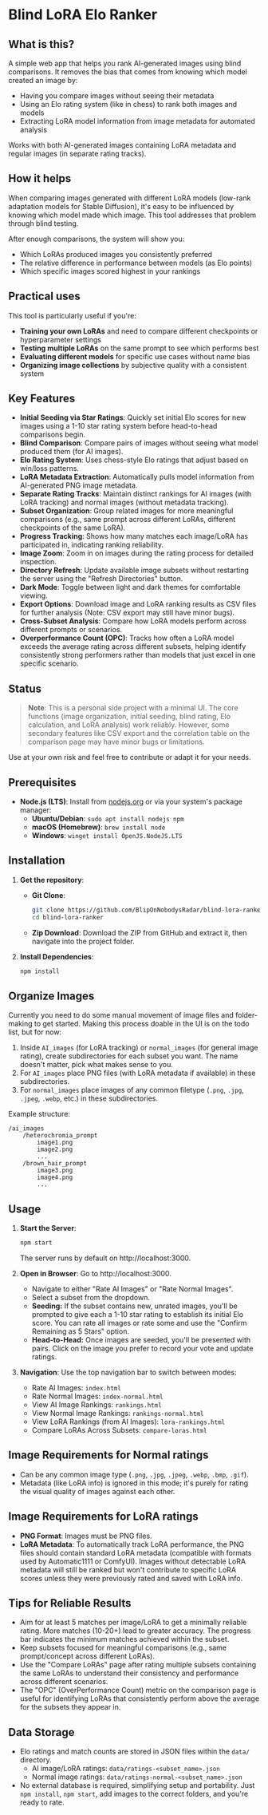 # Blind LoRA Elo Ranker

## What is this?

A simple web app that helps you rank AI-generated images using blind comparisons. It removes the bias that comes from knowing which model created an image by:

-   Having you compare images without seeing their metadata
-   Using an Elo rating system (like in chess) to rank both images and models
-   Extracting LoRA model information from image metadata for automated analysis

Works with both AI-generated images containing LoRA metadata and regular images (in separate rating tracks).

## How it helps

When comparing images generated with different LoRA models (low-rank adaptation models for Stable Diffusion), it's easy to be influenced by knowing which model made which image. This tool addresses that problem through blind testing.

After enough comparisons, the system will show you:

-   Which LoRAs produced images you consistently preferred
-   The relative difference in performance between models (as Elo points)
-   Which specific images scored highest in your rankings

## Practical uses

This tool is particularly useful if you're:

-   **Training your own LoRAs** and need to compare different checkpoints or hyperparameter settings
-   **Testing multiple LoRAs** on the same prompt to see which performs best
-   **Evaluating different models** for specific use cases without name bias
-   **Organizing image collections** by subjective quality with a consistent system

## Key Features

-   **Initial Seeding via Star Ratings**: Quickly set initial Elo scores for new images using a 1-10 star rating system before head-to-head comparisons begin.
-   **Blind Comparison**: Compare pairs of images without seeing what model produced them (for AI images).
-   **Elo Rating System**: Uses chess-style Elo ratings that adjust based on win/loss patterns.
-   **LoRA Metadata Extraction**: Automatically pulls model information from AI-generated PNG image metadata.
-   **Separate Rating Tracks**: Maintain distinct rankings for AI images (with LoRA tracking) and normal images (without metadata tracking).
-   **Subset Organization**: Group related images for more meaningful comparisons (e.g., same prompt across different LoRAs, different checkpoints of the same LoRA).
-   **Progress Tracking**: Shows how many matches each image/LoRA has participated in, indicating ranking reliability.
-   **Image Zoom**: Zoom in on images during the rating process for detailed inspection.
-   **Directory Refresh**: Update available image subsets without restarting the server using the "Refresh Directories" button.
-   **Dark Mode**: Toggle between light and dark themes for comfortable viewing.
-   **Export Options**: Download image and LoRA ranking results as CSV files for further analysis (Note: CSV export may still have minor bugs).
-   **Cross-Subset Analysis**: Compare how LoRA models perform across different prompts or scenarios.
-   **Overperformance Count (OPC)**: Tracks how often a LoRA model exceeds the average rating across different subsets, helping identify consistently strong performers rather than models that just excel in one specific scenario.

## Status

> **Note**: This is a personal side project with a minimal UI. The core functions (image organization, initial seeding, blind rating, Elo calculation, and LoRA analysis) work reliably. However, some secondary features like CSV export and the correlation table on the comparison page may have minor bugs or limitations.

Use at your own risk and feel free to contribute or adapt it for your needs.

## Prerequisites

-   **Node.js (LTS)**: Install from [nodejs.org](https://nodejs.org/) or via your system's package manager:
    -   **Ubuntu/Debian**: `sudo apt install nodejs npm`
    -   **macOS (Homebrew)**: `brew install node`
    -   **Windows**: `winget install OpenJS.NodeJS.LTS`

## Installation

1.  **Get the repository**:
    -   **Git Clone**:
        ```bash
        git clone https://github.com/BlipOnNobodysRadar/blind-lora-ranker
        cd blind-lora-ranker
        ```
    -   **Zip Download**: Download the ZIP from GitHub and extract it, then navigate into the project folder.

2.  **Install Dependencies**:
    ```bash
    npm install
    ```

## Organize Images

Currently you need to do some manual movement of image files and folder-making to get started. Making this process doable in the UI is on the todo list, but for now:

1.  Inside `AI_images` (for LoRA tracking) or `normal_images` (for general image rating), create subdirectories for each subset you want. The name doesn't matter, pick what makes sense to you.
2.  For `AI_images` place PNG files (with LoRA metadata if available) in these subdirectories.
3.  For `normal_images` place images of any common filetype (`.png`, `.jpg`, `.jpeg`, `.webp`, etc.) in these subdirectories.

Example structure:
```
/ai_images
    /heterochromia_prompt
        image1.png
        image2.png
        ...
    /brown_hair_prompt
        image3.png
        image4.png
        ...
```

## Usage

1.  **Start the Server**:
    ```bash
    npm start
    ```
    The server runs by default on http://localhost:3000.

2.  **Open in Browser**: Go to http://localhost:3000.
    -   Navigate to either "Rate AI Images" or "Rate Normal Images".
    -   Select a subset from the dropdown.
    -   **Seeding:** If the subset contains new, unrated images, you'll be prompted to give each a 1-10 star rating to establish its initial Elo score. You can rate all images or rate some and use the "Confirm Remaining as 5 Stars" option.
    -   **Head-to-Head:** Once images are seeded, you'll be presented with pairs. Click on the image you prefer to record your vote and update ratings.

3.  **Navigation**: Use the top navigation bar to switch between modes:
    -   Rate AI Images: `index.html`
    -   Rate Normal Images: `index-normal.html`
    -   View AI Image Rankings: `rankings.html`
    -   View Normal Image Rankings: `rankings-normal.html`
    -   View LoRA Rankings (from AI Images): `lora-rankings.html`
    -   Compare LoRAs Across Subsets: `compare-loras.html`

## Image Requirements for Normal ratings

-   Can be any common image type (`.png`, `.jpg`, `.jpeg`, `.webp`, `.bmp`, `.gif`).
-   Metadata (like LoRA info) is ignored in this mode; it's purely for rating the visual quality of images against each other.

## Image Requirements for LoRA ratings

-   **PNG Format**: Images must be PNG files.
-   **LoRA Metadata**: To automatically track LoRA performance, the PNG files should contain standard LoRA metadata (compatible with formats used by Automatic1111 or ComfyUI). Images without detectable LoRA metadata will still be ranked but won't contribute to specific LoRA scores unless they were previously rated and saved with LoRA info.

## Tips for Reliable Results

-   Aim for at least 5 matches per image/LoRA to get a minimally reliable rating. More matches (10-20+) lead to greater accuracy. The progress bar indicates the minimum matches achieved within the subset.
-   Keep subsets focused for meaningful comparisons (e.g., same prompt/concept across different LoRAs).
-   Use the "Compare LoRAs" page after rating multiple subsets containing the same LoRAs to understand their consistency and performance across different scenarios.
-   The "OPC" (OverPerformance Count) metric on the comparison page is useful for identifying LoRAs that consistently perform above the average for the subsets they appear in.

## Data Storage

-   Elo ratings and match counts are stored in JSON files within the `data/` directory.
    -   AI image/LoRA ratings: `data/ratings-<subset_name>.json`
    -   Normal image ratings: `data/ratings-normal-<subset_name>.json`
-   No external database is required, simplifying setup and portability. Just `npm install`, `npm start`, add images to the correct folders, and you're ready to rate.